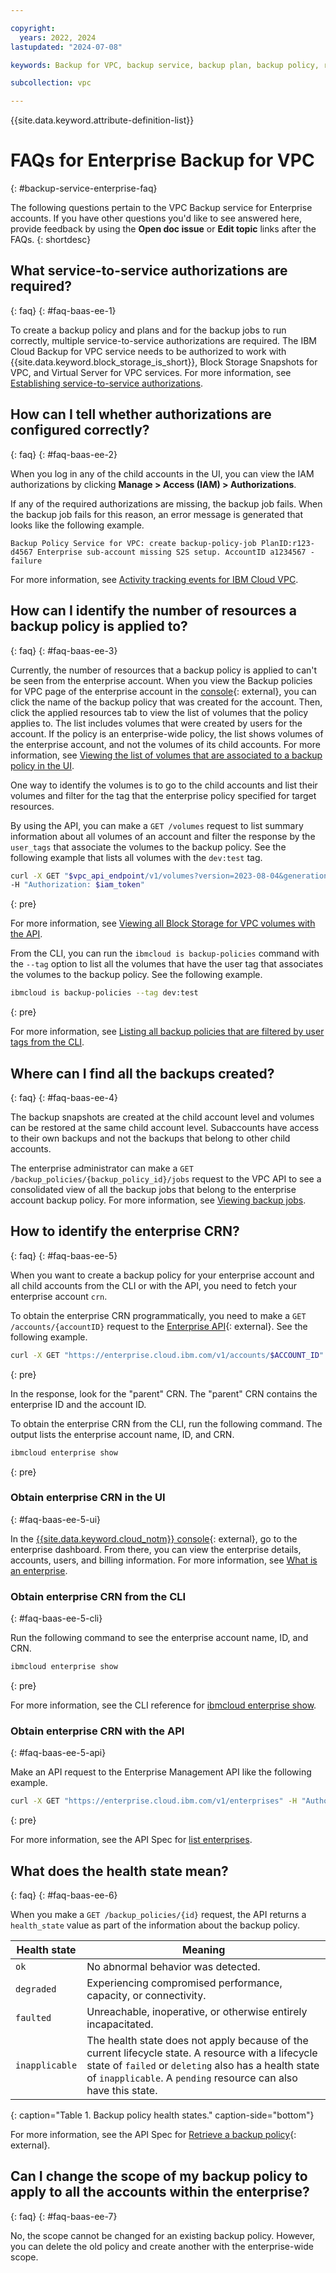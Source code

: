 ```yaml
---

copyright:
  years: 2022, 2024
lastupdated: "2024-07-08"

keywords: Backup for VPC, backup service, backup plan, backup policy, restore, restore volume, restore data, faqs

subcollection: vpc

---
```


{{site.data.keyword.attribute-definition-list}}

# FAQs for Enterprise Backup for VPC
{: #backup-service-enterprise-faq}

The following questions pertain to the VPC Backup service for Enterprise accounts. If you have other questions you'd like to see answered here, provide feedback by using the **Open doc issue** or **Edit topic** links after the FAQs.
{: shortdesc}

## What service-to-service authorizations are required?
{: faq}
{: #faq-baas-ee-1}

To create a backup policy and plans and for the backup jobs to run correctly, multiple service-to-service authorizations are required. The IBM Cloud Backup for VPC service needs to be authorized to work with {{site.data.keyword.block_storage_is_short}}, Block Storage Snapshots for VPC, and Virtual Server for VPC services. For more information, see [Establishing service-to-service authorizations](/docs/vpc?topic=vpc-backup-s2s-auth).

## How can I tell whether authorizations are configured correctly?
{: faq}
{: #faq-baas-ee-2}

When you log in any of the child accounts in the UI, you can view the IAM authorizations by clicking **Manage > Access (IAM) > Authorizations**. 

If any of the required authorizations are missing, the backup job fails. When the backup job fails for this reason, an error message is generated that looks like the following example.

```text
Backup Policy Service for VPC: create backup-policy-job PlanID:r123-d4567 Enterprise sub-account missing S2S setup. AccountID a1234567 -failure
```

For more information, see [Activity tracking events for IBM Cloud VPC](/docs/vpc?topic=vpc-at_events).

## How can I identify the number of resources a backup policy is applied to?
{: faq}
{: #faq-baas-ee-3}

Currently, the number of resources that a backup policy is applied to can't be seen from the enterprise account. When you view the Backup policies for VPC page of the enterprise account in the [console](/login){: external}, you can click the name of the backup policy that was created for the account. Then, click the applied resources tab to view the list of volumes that the policy applies to. The list includes volumes that were created by users for the account. If the policy is an enterprise-wide policy, the list shows volumes of the enterprise account, and not the volumes of its child accounts. For more information, see [Viewing the list of volumes that are associated to a backup policy in the UI](/docs/vpc?topic=vpc-backup-view-policies&interface=ui#backup-view-vol-backup-policies).

One way to identify the volumes is to go to the child accounts and list their volumes and filter for the tag that the enterprise policy specified for target resources.

By using the API, you can make a `GET /volumes` request to list summary information about all volumes of an account and filter the response by the `user_tags` that associate the volumes to the backup policy.
See the following example that lists all volumes with the `dev:test` tag.

```sh
curl -X GET "$vpc_api_endpoint/v1/volumes?version=2023-08-04&generation=2&user_tags=dev:test" \
-H "Authorization: $iam_token"
```
{: pre}

For more information, see [Viewing all Block Storage for VPC volumes with the API](/docs/vpc?topic=vpc-viewing-block-storage&interface=api#viewall-vol-api).

From the CLI, you can run the `ibmcloud is backup-policies` command with the `--tag` option to list all the volumes that have the user tag that associates the volumes to the backup policy. See the following example.

```sh
ibmcloud is backup-policies --tag dev:test
```
{: pre}

For more information, see [Listing all backup policies that are filtered by user tags from the CLI](/docs/vpc?topic=vpc-backup-view-policies&interface=cli#backup-view-all-filter-by-tags-cli). 

## Where can I find all the backups created?
{: faq}
{: #faq-baas-ee-4}

The backup snapshots are created at the child account level and volumes can be restored at the same child account level. Subaccounts have access to their own backups and not the backups that belong to other child accounts.

The enterprise administrator can make a `GET /backup_policies/{backup_policy_id}/jobs` request to the VPC API to see a consolidated view of all the backup jobs that belong to the enterprise account backup policy. For more information, see [Viewing backup jobs](/docs/vpc?topic=vpc-backup-view-policy-jobs).

## How to identify the enterprise CRN?
{: faq}
{: #faq-baas-ee-5}

When you want to create a backup policy for your enterprise account and all child accounts from the CLI or with the API, you need to fetch your enterprise account `crn`.  

To obtain the enterprise CRN programmatically, you need to make a `GET /accounts/{accountID}` request to the [Enterprise API](/apidocs/enterprise-apis/enterprise#get-account){: external}. See the following example.

```sh
curl -X GET "https://enterprise.cloud.ibm.com/v1/accounts/$ACCOUNT_ID" -H "Authorization: Bearer <IAM_Token>" -H 'Content-Type: application/json'
```
{: pre}

In the response, look for the "parent" CRN. The "parent" CRN contains the enterprise ID and the account ID.

To obtain the enterprise CRN from the CLI, run the following command. The output lists the enterprise account name, ID, and CRN.

```sh
ibmcloud enterprise show
```
{: pre}

### Obtain enterprise CRN in the UI
{: #faq-baas-ee-5-ui}

In the [{{site.data.keyword.cloud_notm}} console](/login){: external}, go to the enterprise dashboard. From there, you can view the enterprise details, accounts, users, and billing information. For more information, see [What is an enterprise](/docs/secure-enterprise?topic=secure-enterprise-what-is-enterprise).

### Obtain enterprise CRN from the CLI
{: #faq-baas-ee-5-cli}

Run the following command to see the enterprise account name, ID, and CRN.

   ```sh
   ibmcloud enterprise show
   ```
   {: pre}

For more information, see the CLI reference for [ibmcloud enterprise show](/docs/secure-enterprise?topic=secure-enterprise-ibmcloud_enterprise#ibmcloud_enterprise_show).

### Obtain enterprise CRN with the API
{: #faq-baas-ee-5-api}

Make an API request to the Enterprise Management API like the following example.

```sh
curl -X GET "https://enterprise.cloud.ibm.com/v1/enterprises" -H "Authorization: Bearer <IAM_Token>" -H 'Content-Type: application/json'
```
{: pre}

For more information, see the API Spec for [list enterprises](/apidocs/enterprise-apis/enterprise#list-enterprises).

## What does the health state mean?
{: faq}
{: #faq-baas-ee-6}

When you make a `GET /backup_policies/{id}` request, the API returns a `health_state` value as part of the information about the backup policy.

| Health state | Meaning |
|--------------|---------|
|`ok`| No abnormal behavior was detected. |
|`degraded`| Experiencing compromised performance, capacity, or connectivity. |
|`faulted`| Unreachable, inoperative, or otherwise entirely incapacitated. |
|`inapplicable` | The health state does not apply because of the current lifecycle state. A resource with a lifecycle state of `failed` or `deleting` also has a health state of `inapplicable`. A `pending` resource can also have this state.|
{: caption="Table 1. Backup policy health states." caption-side="bottom"}

For more information, see the API Spec for [Retrieve a backup policy](/apidocs/vpc/latest#get-backup-policy){: external}.

## Can I change the scope of my backup policy to apply to all the accounts within the enterprise?
{: faq}
{: #faq-baas-ee-7}

No, the scope cannot be changed for an existing backup policy. However, you can delete the old policy and create another with the enterprise-wide scope.
